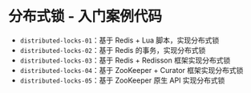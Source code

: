 # 分布式锁 - 入门案例代码

- `distributed-locks-01`：基于 Redis + Lua 脚本，实现分布式锁
- `distributed-locks-02`：基于 Redis 的事务，实现分布式锁
- `distributed-locks-03`：基于 Redis + Redisson 框架实现分布式锁
- `distributed-locks-04`：基于 ZooKeeper + Curator 框架实现分布式锁
- `distributed-locks-05`：基于 ZooKeeper 原生 API 实现分布式锁
